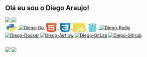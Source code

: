 ## Olá eu sou o Diego Araujo!

<div style="display:flex"><br>
    <a href="http://githhub.com/diegodva">
    <img height="160em" src="https://github-readme-stats.vercel.app/api?username=diegodva&show_icons=true&theme=dracula&include_all_commits=true"/>
    <img height="160em" src="https://github-readme-stats.vercel.app/api/top-langs/?username=diegodva&layout=compact&langs_count=16&theme=dracula"/>
</div>

<div style="display:block">
  <img align="center" alt="Diego-Python" height="30" width="40"
    src="https://raw.githubusercontent.com/devicons/devicon/master/icons/python/python-original.svg">
  <img align="center" alt="Diego-Go" height="30" width="40"
    src="https://cdn.jsdelivr.net/gh/devicons/devicon@latest/icons/postgresql/postgresql-original.svg"">
  <img align="center" alt="Diego-HTML" height="30" width="40"
    src="https://raw.githubusercontent.com/devicons/devicon/master/icons/html5/html5-original.svg">
  <img align="center" alt="Diego-CSS" height="30" width="40"
    src="https://raw.githubusercontent.com/devicons/devicon/master/icons/css3/css3-original.svg">
  <img align="center" alt="Diego-Js" height="30" width="40"
    src="https://raw.githubusercontent.com/devicons/devicon/master/icons/javascript/javascript-plain.svg">
  <img align="center" alt="Diego-Go" height="30" width="40"
    src="https://raw.githubusercontent.com/devicons/devicon/master/icons/go/go-original.svg">
  <img align="center" alt="Diego-Redis" height="30" width="40"
    src="https://cdn.jsdelivr.net/gh/devicons/devicon@latest/icons/redis/redis-original.svg" />
  <img align="center" alt="Diego-Docker" height="30" width="40"
    src="https://cdn.jsdelivr.net/gh/devicons/devicon@latest/icons/docker/docker-original.svg">
  <img align="center" alt="Diego-Airflow" height="30" width="40"
    src="https://cdn.jsdelivr.net/gh/devicons/devicon@latest/icons/apacheairflow/apacheairflow-original.svg">
  <img align="center" alt="Diego-GitLab" height="30" width="40"
    src="https://cdn.jsdelivr.net/gh/devicons/devicon@latest/icons/gitlab/gitlab-original.svg" />
  <img align="center" alt="Diego-GitHub" height="30" width="40"
    src="https://cdn.jsdelivr.net/gh/devicons/devicon@latest/icons/git/git-original.svg"/>
</div>
  
##
 
<div> 
    <a href = "mailto:diego.dias.venancio@gmail.com">
        <img src="https://img.shields.io/badge/-Gmail-%23333?style=for-the-badge&logo=gmail&logoColor=white" target="_blank"></a>
    <a href="https://www.linkedin.com/in/diego-araujo061/" target="_blank">
        <img src="https://img.shields.io/badge/-LinkedIn-%230077B5?style=for-the-badge&logo=linkedin&logoColor=white" target="_blank"></a> 
  
</div>